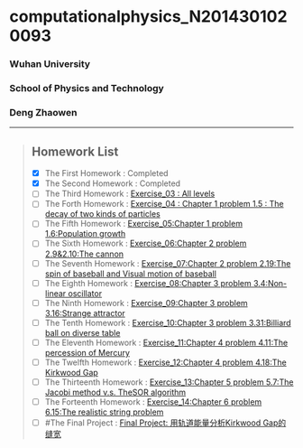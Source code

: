 # computationalphysics_N2014301020093  
### Wuhan University  
### School of Physics and Technology  
### Deng Zhaowen  
  ***  
> ## Homework List  
> - [x] The First Homework
: Completed
> - [x] The Second Homework
: Completed
> - [ ] The Third Homework
: [Exercise_03 : All levels]( )
> - [ ] The Forth Homework
: [Exercise_04 : Chapter 1 problem 1.5 : The decay of two kinds of particles]( )
> - [ ] The Fifth Homework
: [Exercise_05:Chapter 1 problem 1.6:Population growth]( )
> - [ ] The Sixth Homework
: [Exercise_06:Chapter 2 problem 2.9&2.10:The cannon]( )
> - [ ] The Seventh Homework
: [Exercise_07:Chapter 2 problem 2.19:The spin of baseball and Visual motion of baseball]( )
> - [ ] The Eighth Homework
: [Exercise_08:Chapter 3 problem 3.4:Non-linear oscillator]( )
> - [ ] The Ninth Homework
: [Exercise_09:Chapter 3 problem 3.16:Strange attractor]( )
> - [ ] The Tenth Homework
: [Exercise_10:Chapter 3 problem 3.31:Billiard ball on diverse table]( )
> - [ ] The Eleventh Homework
: [Exercise_11:Chapter 4 problem 4.11:The percession of Mercury]( )
> - [ ] The Twelfth Homework
: [Exercise_12:Chapter 4 problem 4.18:The Kirkwood Gap]( )
> - [ ] The Thirteenth Homework
: [Exercise_13:Chapter 5 problem 5.7:The Jacobi method v.s. TheSOR algorithm]( )
> - [ ] The Forteenth Homework
: [Exercise_14:Chapter 6 problem 6.15:The realistic string problem]( )
> - [ ] #The Final Project
: [Final Project: 用轨道能量分析Kirkwood Gap的缝宽]( )
 



